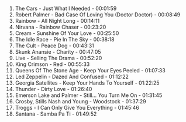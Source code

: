 01. The Cars - Just What I Needed - 00:01:59
02. Robert Palmer - Bad Case Of Loving You (Doctor Doctor) - 00:08:49
03. Rainbow - All Night Long - 00:14:11
04. Nirvana - Rainbow Chaser - 00:23:20
05. Cream - Sunshine Of Your Love - 00:25:50
06. The Idle Race - Pie In The Sky - 00:38:18
07. The Cult - Peace Dog - 00:43:31
08. Skunk Anansie - Charity - 00:47:05
09. Live - Selling The Drama - 00:52:20
10. King Crimson - Red - 00:55:33
11. Queens Of The Stone Age - Keep Your Eyes Peeled - 01:07:33
12. Led Zeppelin - Dazed And Confused - 01:12:22
13. Georgia Satellites - Keep Your Hands To Yourself - 01:22:25
14. Thunder - Dirty Love - 01:26:40
15. Emerson Lake and Palmer - Still... You Turn Me On - 01:31:45
16. Crosby, Stills Nash and Young - Woodstock - 01:37:29
17. Troggs - I Can Only Give You Everything - 01:45:46
18. Santana - Samba Pa Ti - 01:49:52
